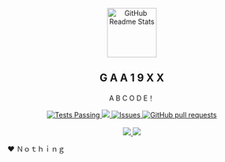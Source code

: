 <!--
**dirgareborn/dirgareborn** is a ✨ _special_ ✨ repository because its `README.md` (this file) appears on your GitHub profile.

Here are some ideas to get you started:

- 🔭 I’m currently working on ...
- 🌱 I’m currently learning ...
- 👯 I’m looking to collaborate on ...
- 🤔 I’m looking for help with ...
- 💬 Ask me about ...
- 📫 How to reach me: ...
- 😄 Pronouns: ...
- ⚡ Fun fact: ...
-->

<p align="center">
 <img width="100px" src="https://res.cloudinary.com/anuraghazra/image/upload/v1594908242/logo_ccswme.svg" align="center" alt="GitHub Readme Stats" />
 <h2 align="center">G A A 1 9 X X</h2>
 <p align="center">A B C O D E！</p>
</p>
  <p align="center">
    <a href="https://github.com/dirgareborn/github-readme-stats/actions">
      <img alt="Tests Passing" src="https://github.com/anuraghazra/github-readme-stats/workflows/Test/badge.svg" />
    </a>
    <a href="https://codecov.io/gh/dirgareborn/github-readme-stats">
      <img src="https://codecov.io/gh/dirgareborn/github-readme-stats/branch/master/graph/badge.svg" />
    </a>
    <a href="https://github.com/dirgareborn/github-readme-stats/issues">
      <img alt="Issues" src="https://img.shields.io/github/issues/dirgareborn/github-readme-stats?color=0088ff" />
    </a>
    <a href="https://github.com/dirgareborn/github-readme-stats/pulls">
      <img alt="GitHub pull requests" src="https://img.shields.io/github/issues-pr/dirgareborn/github-readme-stats?color=0088ff" />
    </a>
    <br />
    <br />
    <a href="https://a.paddle.com/v2/click/16413/119403?link=1227">
      <img src="https://img.shields.io/badge/Supported%20by-VSCode%20Power%20User%20%E2%86%92-gray.svg?colorA=655BE1&colorB=4F44D6&style=for-the-badge"/>
    </a>
    <a href="https://a.paddle.com/v2/click/16413/119403?link=2345">
      <img src="https://img.shields.io/badge/Supported%20by-Node%20Cli.com%20%E2%86%92-gray.svg?colorA=61c265&colorB=4CAF50&style=for-the-badge"/>
    </a>
  </p>

 
 :heart: Ｎｏｔｈｉｎｇ

